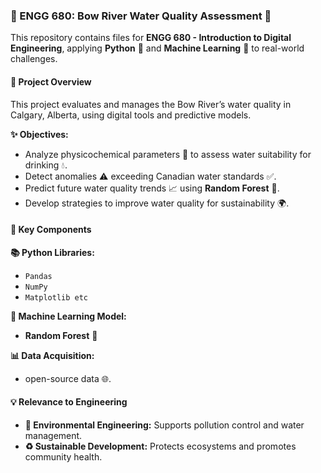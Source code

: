 ### 🌊 ENGG 680: Bow River Water Quality Assessment 🌱  

This repository contains files for **ENGG 680 - Introduction to Digital Engineering**, applying **Python** 🐍 and **Machine Learning** 🤖 to real-world challenges.  

#### **🌟 Project Overview**  
This project evaluates and manages the Bow River’s water quality in Calgary, Alberta, using digital tools and predictive models.  

**✨ Objectives:**  
- Analyze physicochemical parameters 🧪 to assess water suitability for drinking 💧.  
- Detect anomalies ⚠️ exceeding Canadian water standards ✅.  
- Predict future water quality trends 📈 using **Random Forest** 🌲.  
- Develop strategies to improve water quality for sustainability 🌍.  

#### **🔑 Key Components**  
**📚 Python Libraries:**  
- `Pandas`  
- `NumPy`  
- `Matplotlib etc`  

**🤖 Machine Learning Model:**  
- **Random Forest** 🌲  

**📊 Data Acquisition:**  
- open-source data 🌐.  

#### **💡 Relevance to Engineering**  
- **🌱 Environmental Engineering:** Supports pollution control and water management.  
- **♻️ Sustainable Development:** Protects ecosystems and promotes community health.  
